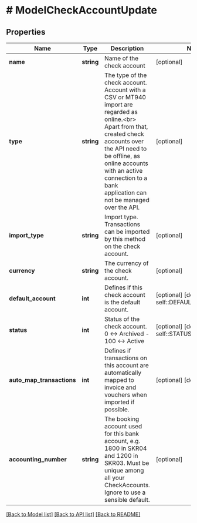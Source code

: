 # # ModelCheckAccountUpdate

## Properties

Name | Type | Description | Notes
------------ | ------------- | ------------- | -------------
**name** | **string** | Name of the check account | [optional]
**type** | **string** | The type of the check account. Account with a CSV or MT940 import are regarded as online.&lt;br&gt;       Apart from that, created check accounts over the API need to be offline, as online accounts with an active connection       to a bank application can not be managed over the API. | [optional]
**import_type** | **string** | Import type. Transactions can be imported by this method on the check account. | [optional]
**currency** | **string** | The currency of the check account. | [optional]
**default_account** | **int** | Defines if this check account is the default account. | [optional] [default to self::DEFAULT_ACCOUNT_0]
**status** | **int** | Status of the check account. 0 &lt;-&gt; Archived - 100 &lt;-&gt; Active | [optional] [default to self::STATUS_100]
**auto_map_transactions** | **int** | Defines if transactions on this account are automatically mapped to invoice and vouchers when imported if possible. | [optional] [default to 1]
**accounting_number** | **string** | The booking account used for this bank account, e.g. 1800 in SKR04 and 1200 in SKR03. Must be unique among all your CheckAccounts. Ignore to use a sensible default. | [optional]

[[Back to Model list]](../../README.md#models) [[Back to API list]](../../README.md#endpoints) [[Back to README]](../../README.md)

